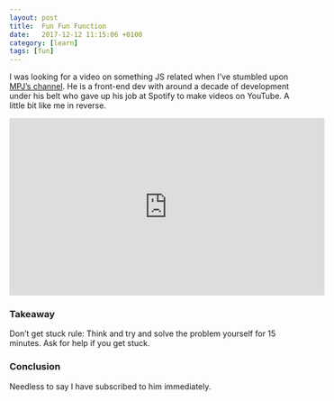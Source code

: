 ```yaml
---
layout: post
title:  Fun Fun Function
date:   2017-12-12 11:15:06 +0100
category: [learn]
tags: [fun]
---
```


I was looking for a video on something JS related when I’ve stumbled upon [MPJ’s channel](https://www.youtube.com/channel/UCO1cgjhGzsSYb1rsB4bFe4Q). He is a front-end dev with around a decade of development under his belt who gave up his job at Spotify to make videos on YouTube. A little bit like me in reverse.

<p align="center"><iframe allow="encrypted-media" allowfullscreen="" frameborder="0" gesture="media" height="315" src="https://www.youtube.com/embed/OnCeaJdd_sY" width="560"></iframe></p>

### Takeaway
Don’t get stuck rule:
Think and try and solve the problem yourself for 15 minutes. Ask for help if you get stuck.

### Conclusion
Needless to say I have subscribed to him immediately.